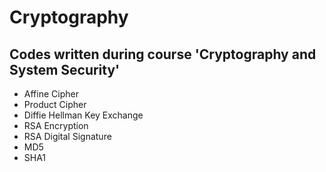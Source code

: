 # Cryptography
## Codes written during course 'Cryptography and System Security'

- Affine Cipher
- Product Cipher
- Diffie Hellman Key Exchange
- RSA Encryption
- RSA Digital Signature
- MD5
- SHA1
